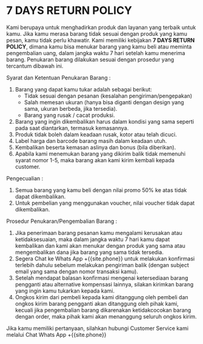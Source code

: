 # 7 DAYS RETURN POLICY

Kami berupaya untuk menghadirkan produk dan layanan yang terbaik untuk kamu. Jika kamu merasa barang tidak sesuai dengan produk yang kamu pesan, kamu tidak perlu khawatir. Kami memiliki kebijakan **7 DAYS RETURN POLICY**, dimana kamu bisa menukar barang yang kamu beli atau meminta pengembalian uang, dalam jangka waktu 7 hari setelah kamu menerima barang. Penukaran barang dilakukan sesuai dengan prosedur yang tercantum dibawah ini.

Syarat dan Ketentuan Penukaran Barang :

1. Barang yang dapat kamu tukar adalah sebagai berikut:
    - Tidak sesuai dengan pesanan (kesalahan pengiriman/pengepakan)
    - Salah memesan ukuran (hanya bisa diganti dengan design yang sama, ukuran berbeda, jika tersedia).
    - Barang yang rusak / cacat produksi.
1. Barang yang ingin dikembalikan harus dalam kondisi yang sama seperti pada saat diantarkan, termasuk kemasannya.
1. Produk tidak boleh dalam keadaan rusak, kotor atau telah dicuci.
1. Label harga dan barcode barang masih dalam keadaan utuh.
1. Kembalikan beserta kemasan aslinya dan bonus (bila diberikan). 
1. Apabila kami menemukan barang yang dikirim balik tidak memenuhi syarat nomor 1-5, maka barang akan kami kirim kembali kepada customer.

Pengecualian :

1. Semua barang yang kamu beli dengan nilai promo 50% ke atas tidak dapat dikembalikan.
1. Untuk pembelian yang menggunakan voucher, nilai voucher tidak dapat dikembalikan.

Prosedur Penukaran/Pengembalian Barang :

1. Jika penerimaan barang pesanan kamu mengalami kerusakan atau ketidaksesuaian, maka dalam jangka waktu 7 hari kamu dapat kembalikan dan kami akan menukar dengan produk yang sama atau mengembalikan dana jika barang yang sama tidak tersedia.
1. Segera  Chat ke Whats App +{{site.phone}} untuk melakukan konfirmasi terlebih dahulu sebelum melakukan pengiriman balik (dengan subject email yang sama dengan nomor transaksi kamu).
1. Setelah mendapat balasan konfirmasi mengenai ketersediaan barang pengganti atau alternative kompensasi lainnya, silakan kirimkan barang yang ingin kamu tukarkan kepada kami.
1. Ongkos kirim dari pembeli kepada kami ditanggung oleh pembeli dan ongkos kirim barang pengganti akan ditanggung oleh pihak kami, kecuali jika pengembalian barang dikarenakan ketidakcocokan barang dengan order, maka pihak kami akan menanggung seluruh ongkos kirim.

Jika kamu memiliki pertanyaan, silahkan hubungi Customer Service kami melalui Chat Whats App +{{site.phone}}